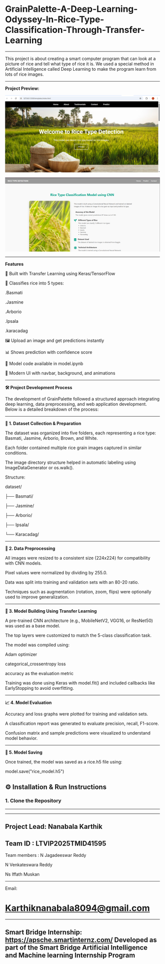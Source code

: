 # GrainPalette-A-Deep-Learning-Odyssey-In-Rice-Type-Classification-Through-Transfer-Learning
---------------------------------------------------------------------------------------------------------------------------------------------------------------------------

This project is about creating a smart computer program that can look at a picture of rice and tell what type of rice it is. We used a special method in Artificial Intelligence called Deep Learning to make the program learn from lots of rice images.

-----------------------------------------------------------------------------------------------------------------------------------------------------------------------------
**Project Preview:**

![image Alt](https://github.com/karthik8094/GrainPalette-A-Deep-Learning-Odyssey-In-Rice-Type-Classification-Through-Transfer-Learning/blob/accfc8e0ce42c3244781b3d5f5d90f915d2c600b/Screenshot%202025-06-26%20161038.png)

![image Alt](https://github.com/karthik8094/GrainPalette-A-Deep-Learning-Odyssey-In-Rice-Type-Classification-Through-Transfer-Learning/blob/2dedade35c17bfc5bfbd9359905262919a93a247/Screenshot%202025-06-26%20190432.png)

-----------------------------------------------------------------------------------------------------------------------------------------------------------------------------
**Features**

🧠 Built with Transfer Learning using Keras/TensorFlow

🌾 Classifies rice into 5 types:

.Basmati

.Jasmine

.Arborio

.Ipsala

.karacadag


🖼 Upload an image and get predictions instantly

📊 Shows prediction with confidence score

🧠 Model code available in model.ipynb

🎨 Modern UI with navbar, background, and animations

-----------------------------------------------------------------------------------------------------------------------------------------------------------------------------
**🛠 Project Development Process**

The development of GrainPalette followed a structured approach integrating deep learning, data preprocessing, and web application development. Below is a detailed breakdown of the process:

-----------------------------------------------------------------------------------------------------------------------------------------------------------------------------

**📁 1. Dataset Collection & Preparation**

The dataset was organized into five folders, each representing a rice type: Basmati, Jasmine, Arborio, Brown, and White.

Each folder contained multiple rice grain images captured in similar conditions.

The image directory structure helped in automatic labeling using ImageDataGenerator or os.walk().

Structure:

dataset/

├── Basmati/

├── Jasmine/

├── Arborio/

├── Ipsala/

└── Karacadag/

-----------------------------------------------------------------------------------------------------------------------------------------------------------------------------
**🧹 2. Data Preprocessing**

All images were resized to a consistent size (224x224) for compatibility with CNN models.

Pixel values were normalized by dividing by 255.0.

Data was split into training and validation sets with an 80-20 ratio.

Techniques such as augmentation (rotation, zoom, flips) were optionally used to improve generalization.

-----------------------------------------------------------------------------------------------------------------------------------------------------------------------------
**🧠 3. Model Building Using Transfer Learning**

A pre-trained CNN architecture (e.g., MobileNetV2, VGG16, or ResNet50) was used as a base model.

The top layers were customized to match the 5-class classification task.

The model was compiled using:

Adam optimizer

categorical_crossentropy loss

accuracy as the evaluation metric

Training was done using Keras with model.fit() and included callbacks like EarlyStopping to avoid overfitting.

-----------------------------------------------------------------------------------------------------------------------------------------------------------------------------
**📈 4. Model Evaluation**

Accuracy and loss graphs were plotted for training and validation sets.

A classification report was generated to evaluate precision, recall, F1-score.

Confusion matrix and sample predictions were visualized to understand model behavior.

-----------------------------------------------------------------------------------------------------------------------------------------------------------------------------
**💾 5. Model Saving**

Once trained, the model was saved as a rice.h5 file using:

model.save("rice_model.h5")

## ⚙ Installation & Run Instructions

### 1. Clone the Repository


-----------------------------------------------------------------------------------------------------------------------------------------------------------------------------
-----------------------------------------------------------------------------------------------------------------------------------------------------------------------------
Project Lead: Nanabala Karthik
-----------------------------------------------------------------------------------------------------------------------------------------------------------------------------
Team ID : LTVIP2025TMID41595 
-----------------------------------------------------------------------------------------------------------------------------------------------------------------------------
Team members : N Jagadeeswar Reddy

 N Venkateswara Reddy
 
 Ns Iffath Muskan
 
-----------------------------------------------------------------------------------------------------------------------------------------------------------------------------
Email:
# Karthiknanabala8094@gmail.com
-----------------------------------------------------------------------------------------------------------------------------------------------------------------------------
Smart Bridge Internship:
https://apsche.smartinternz.com/
Developed as part of the Smart Bridge Artificial Intelligence and Machine learning Internship Program
-----------------------------------------------------------------------------------------------------------------------------------------------------------------------------



